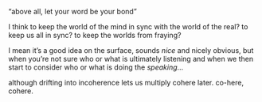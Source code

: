 “above all, let your word be your bond”

I think to keep the world of the mind in sync with the world of the real? to keep us all in sync? to keep the worlds from fraying?

I mean it’s a good idea on the surface, sounds *nice* and nicely obvious, but when you’re not sure who or what is ultimately listening and when we then start to consider who or what is doing the *speaking*…

although drifting into incoherence lets us multiply cohere later. co-here, cohere.
